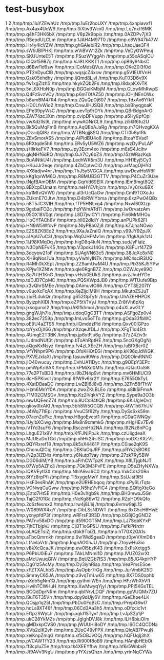 # test-busybox

1
2
/tmp/tmp.1IuYZEwhUz
/tmp/tmp.1uEr2hoUXY
/tmp/tmp.4xnpiavxf1
/tmp/tmp.Ax4ax4UeW9
/tmp/tmp.3iXtw3Wcx0
/tmp/tmp.Lq7nxtf6MK
/tmp/tmp.q4hF3HK6bX
/tmp/tmp.V8p2k9bpix
/tmp/tmp.0AZDPv7jX3
/tmp/tmp.RSepdULCLm
/tmp/tmp.1JAH4M97T0
/tmp/tmp.c8W947k47W
/tmp/tmp.Ht4y4icVZW
/tmp/tmp.ghGAlebiR2
/tmp/tmp.LhaoUae3F4
/tmp/tmp.sW9JBlPHKj
/tmp/tmp.wViBVW12Zk
/tmp/tmp.VeDyGWPeuj
/tmp/tmp.SKUUnteE5T
/tmp/tmp.FSuzWYggAh
/tmp/tmp.a55oASqICU
/tmp/tmp.CIQaf59B7g
/tmp/tmp.VJi8LKKKT1
/tmp/tmp.opB6y9NbsC
/tmp/tmp.d6Bwf1d9sw
/tmp/tmp.ICoMdsQVus
/tmp/tmp.OKeZ0l3f0d
/tmp/tmp.PT2nDyuClB
/tmp/tmp.wqsjcZ4xcw
/tmp/tmp.g5V1EUfVnH
/tmp/tmp.Gsk05ehdhy
/tmp/tmp.ljQmd8Ljvl
/tmp/tmp.KuT03D6v9X
/tmp/tmp.fw1xgZlzhS
/tmp/tmp.hkykZQb2Fs
/tmp/tmp.l8dxpKXvTK
/tmp/tmp.5nL6XHbN0p
/tmp/tmp.BGGeiKMbjM
/tmp/tmp.CLxwMhRwpS
/tmp/tmp.Q4FzSvzVOy
/tmp/tmp.p6mT0fAZ50
/tmp/tmp.iOHjNEnOWx
/tmp/tmp.b8umBM47R4
/tmp/tmp.ZQuQpOj607
/tmp/tmp.TdxAx6YfkR
/tmp/tmp.HD0LfvWid2
/tmp/tmp.CnwJlHJSQ8
/tmp/tmp.bsBhyqgoaK
/tmp/tmp.EPe39pyWsC
/tmp/tmp.uevTp9rDYk
/tmp/tmp.QBrBdgnArO
/tmp/tmp.ZAV74zc3Xm
/tmp/tmp.cvIpDFVupp
/tmp/tmp.a5Hy8pfOpI
/tmp/tmp.vwXdzIIs9L
/tmp/tmp.mywAGNrCL9
/tmp/tmp.zi5kR6tu2U
/tmp/tmp.Bk5QuMqFmB
/tmp/tmp.AqQEbAJaRg
/tmp/tmp.m7QHvzgKXA
/tmp/tmp.jOzadjQI8z
/tmp/tmp.WTBNgjj8SQ
/tmp/tmp.CTI0b8ptRk
/tmp/tmp.ZEvSmorAS5
/tmp/tmp.AIPldBU4o8
/tmp/tmp.8toaY6Vad1
/tmp/tmp.6RXtqde5h6
/tmp/tmp.ERv5yU5WZ6
/tmp/tmp.wzDylPuLAP
/tmp/tmp.sHlirkeFV7
/tmp/tmp.Jpy3Ecm4xo
/tmp/tmp.m8sS4Jclhv
/tmp/tmp.glqNHf6dRQ
/tmp/tmp.OJr7Cy6bZS
/tmp/tmp.15zWRazKqb
/tmp/tmp.BuAiNtkU4I
/tmp/tmp.LedhWK5m3U
/tmp/tmp.HH1Eyj5Cy3
/tmp/tmp.HKuJJr2eqe
/tmp/tmp.4ZbCptwClO
/tmp/tmp.arMagOjHYd
/tmp/tmp.4X8adjw4vr
/tmp/tmp.ThJ5y5VGCA
/tmp/tmp.uwDcwHoW6f
/tmp/tmp.kKg1qvWM6Q
/tmp/tmp.R8MUB3GTTV
/tmp/tmp.P4CuZr3Uae
/tmp/tmp.tNgfBAmOBM
/tmp/tmp.GqrVd69EIX
/tmp/tmp.IEmBmgt8QZ
/tmp/tmp.8BXcpEUmam
/tmp/tmp.neHYEVhjcm
/tmp/tmp.iVy0rku6BX
/tmp/tmp.ko1MtvQVW0
/tmp/tmp.aI3rUcQaGw
/tmp/tmp.CmI9TOXoJu
/tmp/tmp.ZUkmE7OJtw
/tmp/tmp.D4bRWiYbma
/tmp/tmp.6xzPw04QBx
/tmp/tmp.n8T5JC3VlH
/tmp/tmp.fTP5HNLxg4
/tmp/tmp.Nxwl60Xtzp
/tmp/tmp.9gxbaiFO2c
/tmp/tmp.hpYWmATd11
/tmp/tmp.lwOrvatzAm
/tmp/tmp.05GX18V0qt
/tmp/tmp.L8D7jwiCY1
/tmp/tmp.Fin6MrMHOu
/tmp/tmp.HoCYFACh6V
/tmp/tmp.hlI02dIdiY
/tmp/tmp.anPUPk62Fl
/tmp/tmp.HN9W5WfcvP
/tmp/tmp.NlyPBa0Zj8
/tmp/tmp.kZJjhaNOwo
/tmp/tmp.EZS8ZKBEd2
/tmp/tmp.9XaJaZraIQ
/tmp/tmp.v99JY9ZpJX
/tmp/tmp.a1ApU7uC3I
/tmp/tmp.Wq0JHFMv1m
/tmp/tmp.YfgkApk1zU
/tmp/tmp.1lJ98KMqOq
/tmp/tmp.higD8q4luN
/tmp/tmp.sudJyFIalz
/tmp/tmp.N3DpNEFvK5
/tmp/tmp.V3pokJ14Gs
/tmp/tmp.K8FUrf47Z9
/tmp/tmp.3dcyew21oF
/tmp/tmp.SUAgVN63c5
/tmp/tmp.38JqXc8xN0
/tmp/tmp.XH9qNos1Ua
/tmp/tmp.yVwhlyINTk
/tmp/tmp.MC4sciR3UQ
/tmp/tmp.R4Mh0kXEpt
/tmp/tmp.ZZ9amUwM4U
/tmp/tmp.Pb35KJ5YPw
/tmp/tmp.KPjw1XZNfw
/tmp/tmp.qle0RgnB7Z
/tmp/tmp.OZWJcye99O
/tmp/tmp.8g7UtH1KnG
/tmp/tmp.vHsIr0EUkS
/tmp/tmp.avzJhuHYDe
/tmp/tmp.tdDJD7CpMC
/tmp/tmp.PQSKWpdJB0
/tmp/tmp.WTUufe9Btp
/tmp/tmp.x3vQhrSMEe
/tmp/tmp.0AimuvlO66
/tmp/tmp.CYTSE207lY
/tmp/tmp.v0uoXcFcAX
/tmp/tmp.KeZljcIM9H
/tmp/tmp.MkutpZSJuT
/tmp/tmp.ziuELdukQr
/tmp/tmp.g652GpTy1r
/tmp/tmp.UhAZEHHPDK
/tmp/tmp.ByjzphXlDl
/tmp/tmp.eZP5tV1VyJ
/tmp/tmp.Zr8tVh6pXq
/tmp/tmp.jxsogunxl2
/tmp/tmp.iAKlfkhmoi
/tmp/tmp.o4uXLaw3LY
/tmp/tmp.gngWJjh7ie
/tmp/tmp.udoqOgC3TT
/tmp/tmp.ASFgoZp0v4
/tmp/tmp.382ec7259p
/tmp/tmp.lmLvo5oTTo
/tmp/tmp.gOda33fbWC
/tmp/tmp.oE9U4aZTS5
/tmp/tmp.ilQmddzPld
/tmp/tmp.Qxv00IGPzo
/tmp/tmp.toYyxOjX66
/tmp/tmp.nXzqeJfDLJ
/tmp/tmp.XFgT1d4Eth
/tmp/tmp.4UmgE2T3BK
/tmp/tmp.jp6xtFju6g
/tmp/tmp.37zZ4Ziv3r
/tmp/tmp.lUdmdNUf0t
/tmp/tmp.bToAhRptHE
/tmp/tmp.5ncGXgOgNj
/tmp/tmp.aQgsKxNsyz
/tmp/tmp.fv4zLXEcZH
/tmp/tmp.IuBfX6cr0Z
/tmp/tmp.VfYNhpn9P6
/tmp/tmp.OfoKHOtEGi
/tmp/tmp.kK96qJdWGK
/tmp/tmp.PXVEJxIaXl
/tmp/tmp.fasuwiKWns
/tmp/tmp.DQ0OlmRNNC
/tmp/tmp.jIO40wucuy
/tmp/tmp.CvhUA11Dyc
/tmp/tmp.g9OEpY3EPc
/tmp/tmp.pmWpKri6AX
/tmp/tmp.kPMiXd0Mfs
/tmp/tmp.rQIJcOaSi8
/tmp/tmp.77e2PTsBDB
/tmp/tmp.i9bZN4p9vt
/tmp/tmp.mv6HMIUCl9
/tmp/tmp.dcH5PKivcI
/tmp/tmp.6fW9v6sr2Y
/tmp/tmp.E7655OkTyL
/tmp/tmp.4XatDBaaDC
/tmp/tmp.LwZBj6J8vB
/tmp/tmp.3ZFn58fThW
/tmp/tmp.Hzm6MnYf0A
/tmp/tmp.zwxZKLBLEo
/tmp/tmp.x8lkSiFmxA
/tmp/tmp.71M02CMSGv
/tmp/tmp.Kz2lVqkVYZ
/tmp/tmp.Sype9a3O3b
/tmp/tmp.mwUQEenZ74
/tmp/tmp.8UCs84tlQB
/tmp/tmp.6KlUgIeDvz
/tmp/tmp.qkoy0IxAKl
/tmp/tmp.5bh8W5GCQB
/tmp/tmp.4tW1h67hUV
/tmp/tmp.J4Wq7TtEpI
/tmp/tmp.VvuC5f62fy
/tmp/tmp.DySsSxk59m
/tmp/tmp.07acnZoPkc
/tmp/tmp.H8goEveot1
/tmp/tmp.nCDaGWNQyl
/tmp/tmp.1UylbXCiwg
/tmp/tmp.Mx8n9cmmkG
/tmp/tmp.nHgHEv7Ev8
/tmp/tmp.iV1Yd3suF6
/tmp/tmp.RsczmHb2NA
/tmp/tmp.l92Nz8nPCg
/tmp/tmp.LhguE21x9V
/tmp/tmp.KfFJNIPpJk
/tmp/tmp.czUIigdeaX
/tmp/tmp.MJUEaDnTGd
/tmp/tmp.xhHk24siSC
/tmp/tmp.xoDXzKXzVL
/tmp/tmp.9QYRxref18
/tmp/tmp.8k5sX4461P
/tmp/tmp.C0iae2qK9S
/tmp/tmp.ChcnuQlCqj
/tmp/tmp.DEKIaOqJRF
/tmp/tmp.pRYs2sBOK0
/tmp/tmp.iN2p3IZD4s
/tmp/tmp.y8NutpTvay
/tmp/tmp.27zk7Ry5BW
/tmp/tmp.DG06diMjYB
/tmp/tmp.aFrhCWTpzK
/tmp/tmp.X8LTjgbNJT
/tmp/tmp.07Wp5AZFx3
/tmp/tmp.7Qk3M3PvFE
/tmp/tmp.O5eZHyNXWa
/tmp/tmp.lQKVEytI3X
/tmp/tmp.NhlA9va6C0
/tmp/tmp.VxkCds20Rn
/tmp/tmp.8tYz8rpPfi
/tmp/tmp.Tl5xygqMwY
/tmp/tmp.SsUJst9l5I
/tmp/tmp.HsF0esRhAK
/tmp/tmp.e2URHEbqoq
/tmp/tmp.xPy6LrTqta
/tmp/tmp.VONwqCuGww
/tmp/tmp.N5hzVvFiC4
/tmp/tmp.SQftgXteGo
/tmp/tmp.jEztd7Ht5E
/tmp/tmp.H0e3vXgb9k
/tmp/tmp.BH3mwxJ5Gn
/tmp/tmp.TajO2f01Gc
/tmp/tmp.rNcKg86w12
/tmp/tmp.RZpHO9kQfo
/tmp/tmp.2c6zfesmx2
/tmp/tmp.lrw4j8L1ij
/tmp/tmp.6vmw9ajL15
/tmp/tmp.W089WX4xjY
/tmp/tmp.CibLSsNDWT
/tmp/tmp.6xG5cH6HwE
/tmp/tmp.yxnypfdP3f
/tmp/tmp.wRFrsF3R3D
/tmp/tmp.bG8jOgGND2
/tmp/tmp.PATnv58xDO
/tmp/tmp.it59IOGT5M
/tmp/tmp.LJ7SqbKYxP
/tmp/tmp.7jhETbjpVJ
/tmp/tmp.CjQT1oGPSU
/tmp/tmp.FefkPNrdrr
/tmp/tmp.oLAQETsiZj
/tmp/tmp.ktbk9TbiZL
/tmp/tmp.hT7GX2GA1s
/tmp/tmp.aTboQmrnkh
/tmp/tmp.6w1WdSgeaD
/tmp/tmp.t0pvVXmD8n
/tmp/tmp.LfNvIaVrtr
/tmp/tmp.IognAO0hJU
/tmp/tmp.ZtoywHu3io
/tmp/tmp.vBkXcQcaJK
/tmp/tmp.ew0I5bzK43
/tmp/tmp.9xFsXctgg5
/tmp/tmp.P6PbU0iEu7
/tmp/tmp.TAkLMNml1D
/tmp/tmp.IVUZ02xrXt
/tmp/tmp.aMcUwuqGIW
/tmp/tmp.BqUZGb7IS3
/tmp/tmp.85JG4kpHYP
/tmp/tmp.Dg01z5AcMy
/tmp/tmp.Dy3iyhRiap
/tmp/tmp.VeaPmsESoe
/tmp/tmp.xFZTXALhbS
/tmp/tmp.AsOpbr7rGg
/tmp/tmp.JurVmbK25D
/tmp/tmp.SmrayC65JA
/tmp/tmp.z3vqTmLw65
/tmp/tmp.8X7DS0ophb
/tmp/tmp.nXdb5gNm1Q
/tmp/tmp.gythniiWEn
/tmp/tmp.HFzWhXhVfI
/tmp/tmp.HwihTCWHuH
/tmp/tmp.XwMwyqYjyl
/tmp/tmp.PPI5KGxTEL
/tmp/tmp.BCQdDprNRm
/tmp/tmp.qbINrvLDQF
/tmp/tmp.gpVUQMx7ZU
/tmp/tmp.l9uT6T35Vn
/tmp/tmp.dpy9dUjy6V
/tmp/tmp.rGeEhoe4LK
/tmp/tmp.QOsjp1q25l
/tmp/tmp.PbDu0FqBzC
/tmp/tmp.rPrepO8wI7
/tmp/tmp.hqLa9XT46f
/tmp/tmp.06Cd3Aa3h5
/tmp/tmp.oDfccic1vt
/tmp/tmp.EGpzSWytJr
/tmp/tmp.xgld1STyvf
/tmp/tmp.LvJpS2p1jP
/tmp/tmp.ukC28YkMZs
/tmp/tmp.JgIghDVJ8k
/tmp/tmp.ILH6biuOIm
/tmp/tmp.gMDxkpCVS0
/tmp/tmp.jWUUHl8oDY
/tmp/tmp.I6GC4QCDNa
/tmp/tmp.XVb2cIK2vh
/tmp/tmp.2UoC49vFPX
/tmp/tmp.QlcAB7PwuN
/tmp/tmp.xeiKnpZmqG
/tmp/tmp.xfSOBJvOQj
/tmp/tmp.hQFUqIj3hX
/tmp/tmp.pVCAWTfY23
/tmp/tmp.Ri900f8oB9
/tmp/tmp.HAmjbHEbOi
/tmp/tmp.ff3cpluZ5e
/tmp/tmp.tk4XEEYfhw
/tmp/tmp.hf6r5WhbxR
/tmp/tmp.Jt9AVv3NgU
/tmp/tmp.y1YXzsQhzn
/tmp/tmp.yrtnNqCYWa

